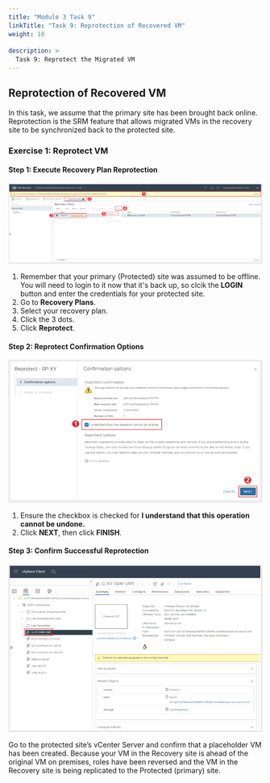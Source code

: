 ```yaml
---
title: "Module 3 Task 9"
linkTitle: "Task 9: Reprotection of Recovered VM"
weight: 10

description: >
  Task 9: Reprotect the Migrated VM
---
```


## **Reprotection of Recovered VM**

In this task, we assume that the primary site has been brought back online. Reprotection is the SRM feature that allows migrated VMs in the recovery site to be synchronized back to the protected site.

### **Exercise 1: Reprotect VM**

#### Step 1: Execute Recovery Plan Reprotection

![](Mod3Task9Pic1.png)

1. Remember that your primary (Protected) site was assumed to be offline. You will need to login to it now that it's back up, so clcik the **LOGIN** button and enter the credentials for your protected site.
2. Go to **Recovery Plans**.
3. Select your recovery plan.
4. Click the 3 dots.
5. Click **Reprotect**.

#### Step 2: Reprotect Confirmation Options

![](Mod3Task9Pic2.png)

1. Ensure the checkbox is checked for **I understand that this operation cannot be undone.**
2. Click **NEXT**, then click **FINISH**.

#### Step 3: Confirm Successful Reprotection

![](Mod3Task9Pic3.png)

Go to the protected site’s vCenter Server and confirm that a placeholder VM has been created. Because your VM in the Recovery site is ahead of the original VM on premises, roles have been reversed and the VM in the Recovery site is being replicated to the Protected (primary) site.
